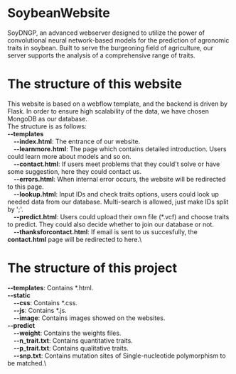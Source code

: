 # SoybeanWebsite
SoyDNGP, an advanced webserver designed to utilize the power of convolutional neural network-based models for the prediction of agronomic traits in soybean. Built to serve the burgeoning field of agriculture, our server supports the analysis of a comprehensive range of traits.
# The structure of this website
This website is based on a webflow template, and the backend is driven by Flask. In order to ensure high scalability of the data, we have chosen MongoDB as our database.\
The structure is as follows:\
**--templates**\
&emsp;**--index.html**: The entrance of our website.\
&emsp;**--learnmore.html**: The page which contains detailed introduction. Users could learn more about models and so on.\
&emsp;**--contact.html**: If users meet problems that they could't solve or have some suggestion, here they could contact us.\
&emsp;**--errors.html**: When internal error occurs, the website will be redirected to this page.\
&emsp;**--lookup.html**: Input IDs and check traits options, users could look up needed data from our database. Multi-search is allowed, just make IDs split by ';'.\
&emsp;**--predict.html**: Users could upload their own file (\*.vcf) and choose traits to predict. They could also decide whether to join our database or not.\
&emsp;**--thanksforcontact.html**: If email is sent to us succesfully, the **contact.html** page will be redirected to here.\
# The structure of this project
**--templates**: Contains \*.html.\
**--static**\
&emsp;**--css**: Contains \*.css.\
&emsp;**--js**: Contains \*.js.\
&emsp;**--image**: Contains images showed on the websites.\
**--predict**\
&emsp;**--weight**: Contains the weights files.\
&emsp;**--n_trait.txt**: Contains quantitative traits.\
&emsp;**--p_trait.txt**: Contains qualitative traits.\
&emsp;**--snp.txt**: Contains mutation sites of Single-nucleotide polymorphism to be matched.\